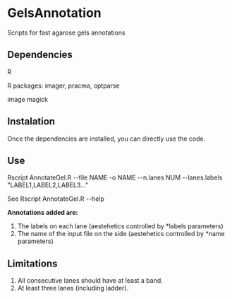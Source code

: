 # GelsAnnotation
Scripts for fast agarose gels annotations

## Dependencies

R

R packages: imager, pracma, optparse

image magick

## Instalation
Once the dependencies are installed, you can directly use the code.

## Use
Rscript AnnotateGel.R --file NAME -o NAME --n.lanes NUM --lanes.labels "LABEL1,LABEL2,LABEL3..." 

See Rscript AnnotateGel.R --help

**Annotations added are:**
1. The labels on each lane (aestehetics controlled by *labels parameters)
2. The name of the input file on the side (aestehetics controlled by  *name parameters)

## Limitations
1. All consecutive lanes should have at least a band.
2. At least three lanes (including ladder).


